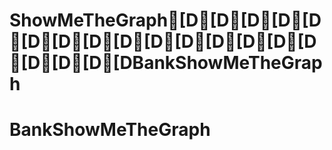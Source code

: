 # ShowMeTheGraph[D[D[D[D[D[D[D[D[D[D[D[D[D[D[D[D[D[D[DBankShowMeTheGraph
# BankShowMeTheGraph

